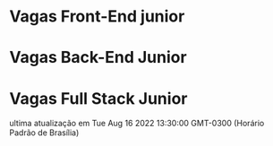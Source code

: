 # Vagas Front-End junior
# Vagas Back-End Junior
# Vagas Full Stack Junior
ultima atualização em Tue Aug 16 2022 13:30:00 GMT-0300 (Horário Padrão de Brasília)

